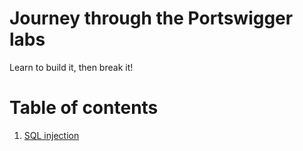 # Journey through the Portswigger labs

Learn to build it, then break it!

# Table of contents

1. [SQL injection](sql-injection)
